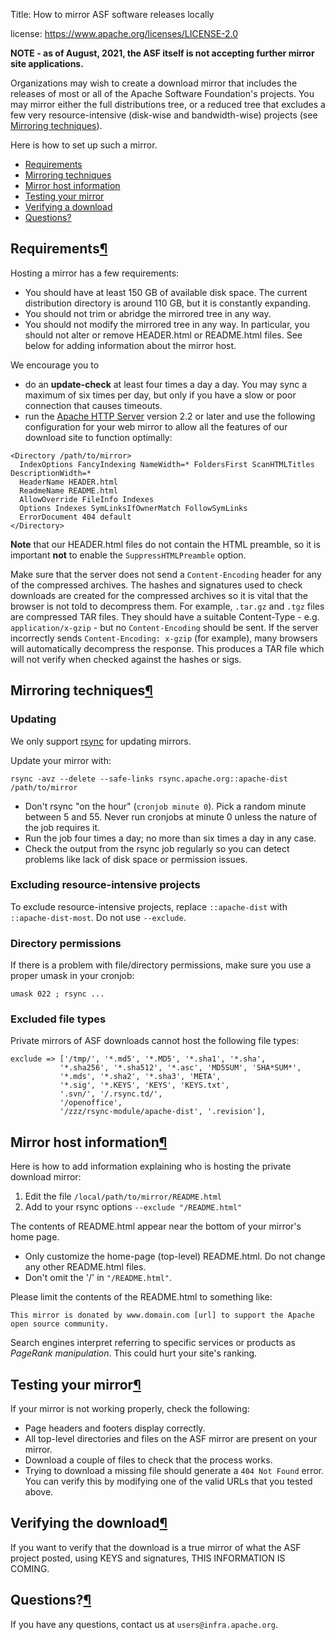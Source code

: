 Title: How to mirror ASF software releases locally

license: https://www.apache.org/licenses/LICENSE-2.0

**NOTE - as of August, 2021, the ASF itself is not accepting further mirror site applications.**

Organizations may wish to create a download mirror that includes the releases of most or all of the Apache Software Foundation's projects. You may mirror either the full distributions tree, or a reduced tree that excludes a few very resource-intensive (disk-wise and bandwidth-wise) projects (see <a href="#techniques">Mirroring techniques</a>). 

Here is how to set up such a mirror.

  - <a href="#requirements">Requirements</a>
  - <a href="#techniques">Mirroring techniques</a>
  - <a href="#sponsorinfo">Mirror host information</a>
  - <a href="#testing">Testing your mirror</a>
  - <a href="#verifying">Verifying a download</a>
  - <a href="#questions">Questions?</a>

<h2 id="requirements">Requirements<a class="headerlink" href="#requirements" title="Permanent link">&para;</a></h2>

Hosting a mirror has a few requirements:

  - You should have at least 150 GB of available disk space. The current distribution directory is around 110 GB, but it is constantly expanding.
  - You should not trim or abridge the mirrored tree in any way.
  - You should not modify the mirrored tree in any way. In particular, you should not alter or remove HEADER.html or README.html files. See below for adding information about the mirror host.

We encourage you to 

  - do an **update-check** at least four times a day a day. You may sync a maximum of six times per day, but only if you have a slow or poor connection that causes timeouts.
  - run the <a href="https://httpd.apache.org/" target="_blank">Apache HTTP Server</a> version 2.2 or later and use the following configuration for your web mirror to allow all the features of our download site to function optimally:

```
<Directory /path/to/mirror>
  IndexOptions FancyIndexing NameWidth=* FoldersFirst ScanHTMLTitles DescriptionWidth=*
  HeaderName HEADER.html
  ReadmeName README.html
  AllowOverride FileInfo Indexes
  Options Indexes SymLinksIfOwnerMatch FollowSymLinks
  ErrorDocument 404 default
</Directory>
```

**Note** that our HEADER.html files do not contain the HTML preamble, so it is important **not** to enable the `SuppressHTMLPreamble` option.

Make sure that the server does not send a `Content-Encoding` header for any of the compressed archives. The hashes and signatures used to check downloads are created for the compressed archives so it is vital that the browser is not told to decompress them. For example, `.tar.gz` and `.tgz` files are compressed TAR files. They should have a suitable Content-Type - e.g. `application/x-gzip` - but no `Content-Encoding` should be sent. If the server incorrectly sends `Content-Encoding: x-gzip` (for example), many browsers will automatically decompress the response. This produces a TAR file which will not verify when checked against the hashes or sigs.

<h2 id="techniques">Mirroring techniques<a class="headerlink" href="#techniques" title="Permanent link">&para;</a></h2>

### Updating

We only support <a href="https://rsync.samba.org/" target="_blank">rsync</a> for updating mirrors.

Update your mirror with:

```
rsync -avz --delete --safe-links rsync.apache.org::apache-dist /path/to/mirror
```

  - Don't rsync "on the hour" (`cronjob minute 0`). Pick a random minute between 5 and 55. Never run cronjobs at minute 0 unless the nature of the job requires it.
  - Run the job four times a day; no more than six times a day in any case.
  - Check the output from the rsync job regularly so you can detect problems like lack of disk space or permission issues.

### Excluding resource-intensive projects

To exclude resource-intensive projects, replace `::apache-dist` with `::apache-dist-most`. Do not use `--exclude`.

### Directory permissions

If there is a problem with file/directory permissions, make sure you use a proper umask in your cronjob:

```
umask 022 ; rsync ...
```

### Excluded file types

Private mirrors of ASF downloads cannot host the following file types:

```
exclude => ['/tmp/', '*.md5', '*.MD5', '*.sha1', '*.sha',
           '*.sha256', '*.sha512', '*.asc', 'MD5SUM', 'SHA*SUM*',
           '*.mds', '*.sha2', '*.sha3', 'META',
           '*.sig', '*.KEYS', 'KEYS', 'KEYS.txt', 
           '.svn/', '/.rsync.td/',
           '/openoffice',
           '/zzz/rsync-module/apache-dist', '.revision'],
```

<h2 id="sponsorinfo">Mirror host information<a class="headerlink" href="#sponsorinfo" title="Permanent link">&para;</a></h2>

Here is how to add information explaining who is hosting the private download mirror:

  1. Edit the file `/local/path/to/mirror/README.html`
  2. Add to your rsync options `--exclude "/README.html"`

The contents of README.html appear near the bottom of your mirror's home page.

  - Only customize the home-page (top-level) README.html. Do not change any other README.html files. 
  - Don't omit the '/' in `"/README.html"`.

Please limit the contents of the README.html to something like:

```
This mirror is donated by www.domain.com [url] to support the Apache open source community.
```

Search engines interpret referring to specific services or products as _PageRank manipulation_. This could hurt your site's ranking.

<h2 id="testing">Testing your mirror<a class="headerlink" href="#testing" title="Permanent link">&para;</a></h2>

If your mirror is not working properly, check the following:

  - Page headers and footers display correctly.
  - All top-level directories and files on the ASF mirror are present on your mirror.
  - Download a couple of files to check that the process works. 
  - Trying to download a missing file should generate a `404 Not Found` error. You can verify this by modifying one of the valid URLs that you tested above.

<h2 id="verifying">Verifying the download<a class="headerlink" href="#verifying" title="Permanent link">&para;</a></h2>

If you want to verify that the download is a true mirror of what the ASF project posted, using KEYS and signatures, THIS INFORMATION IS COMING.

<h2 id="questions">Questions?<a class="headerlink" href="#questions" title="Permanent link">&para;</a></h2>

If you have any questions, contact us at `users@infra.apache.org`.
